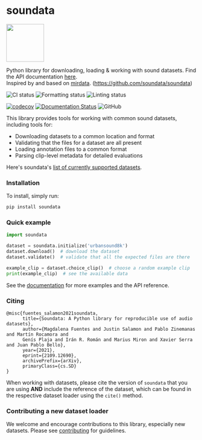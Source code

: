 # soundata

<img src="docs/img/soundata.png" height="100px">

Python library for downloading, loading & working with sound datasets. Find the API documentation [here](https://soundata.readthedocs.io/). <br/>
Inspired by and based on [mirdata](https://github.com/mir-dataset-loaders/mirdata). (https://github.com/soundata/soundata)

![CI status](https://github.com/soundata/soundata/actions/workflows/ci.yml/badge.svg)
![Formatting status](https://github.com/soundata/soundata/actions/workflows/formatting.yml/badge.svg)
![Linting status](https://github.com/soundata/soundata/actions/workflows/lint-python.yml/badge.svg)

[![codecov](https://codecov.io/gh/soundata/soundata/branch/master/graph/badge.svg)](https://codecov.io/gh/soundata/soundata)
[![Documentation Status](https://readthedocs.org/projects/soundata/badge/?version=latest)](https://soundata.readthedocs.io/en/latest/?badge=latest)
![GitHub](https://img.shields.io/github/license/soundata/soundata.svg)


This library provides tools for working with common sound datasets, including tools for:
* Downloading datasets to a common location and format
* Validating that the files for a dataset are all present 
* Loading annotation files to a common format
* Parsing clip-level metadata for detailed evaluations

Here's soundata's [list of currently supported datasets](https://soundata.readthedocs.io/en/latest/source/quick_reference.html).

### Installation

To install, simply run:

```python
pip install soundata
```

### Quick example
```python
import soundata

dataset = soundata.initialize('urbansound8k')
dataset.download()  # download the dataset
dataset.validate()  # validate that all the expected files are there

example_clip = dataset.choice_clip()  # choose a random example clip
print(example_clip)  # see the available data

```
See the [documentation](https://soundata.readthedocs.io/) for more examples and the API reference.


### Citing


```
@misc{fuentes_salamon2021soundata,
      title={Soundata: A Python library for reproducible use of audio datasets}, 
      author={Magdalena Fuentes and Justin Salamon and Pablo Zinemanas and Martín Rocamora and 
      Genís Plaja and Irán R. Román and Marius Miron and Xavier Serra and Juan Pablo Bello},
      year={2021},
      eprint={2109.12690},
      archivePrefix={arXiv},
      primaryClass={cs.SD}
}
```


When working with datasets, please cite the version of `soundata` that you are using **AND** include the reference of the dataset, which can be found in the respective dataset loader using the `cite()` method. 

### Contributing a new dataset loader

We welcome and encourage contributions to this library, especially new datasets. Please see [contributing](https://soundata.readthedocs.io/en/latest/source/contributing.html) for guidelines.
